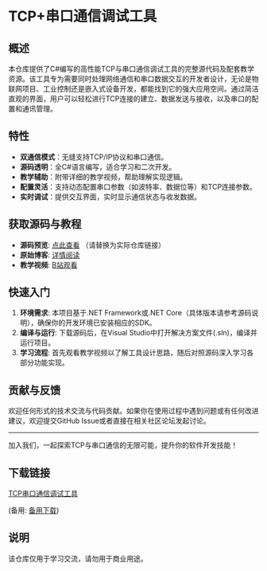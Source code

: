 # TCP+串口通信调试工具

## 概述

本仓库提供了C#编写的高性能TCP与串口通信调试工具的完整源代码及配套教学资源。该工具专为需要同时处理网络通信和串口数据交互的开发者设计，无论是物联网项目、工业控制还是嵌入式设备开发，都能找到它的强大应用空间。通过简洁直观的界面，用户可以轻松进行TCP连接的建立、数据发送与接收，以及串口的配置和通讯管理。

## 特性

- **双通信模式**：无缝支持TCP/IP协议和串口通信。
- **源码透明**：全C#语言编写，适合学习和二次开发。
- **教学辅助**：附带详细的教学视频，帮助理解实现逻辑。
- **配置灵活**：支持动态配置串口参数（如波特率、数据位等）和TCP连接参数。
- **实时调试**：提供交互界面，实时显示通信状态与收发数据。

## 获取源码与教程

- **源码预览**: [点此查看](https://github.com/repository-link) （请替换为实际仓库链接）
- **原始博客**: [详情阅读](https://blog.csdn.net/lgj123xj/article/details/125037209)
- **教学视频**: [B站观看](https://www.bilibili.com/video/BV1gL4y1K7Vs/) 

## 快速入门

1. **环境需求**: 本项目基于.NET Framework或.NET Core（具体版本请参考源码说明），确保你的开发环境已安装相应的SDK。
2. **编译与运行**: 下载源码后，在Visual Studio中打开解决方案文件(.sln)，编译并运行项目。
3. **学习流程**: 首先观看教学视频以了解工具设计思路，随后对照源码深入学习各部分功能实现。

## 贡献与反馈

欢迎任何形式的技术交流与代码贡献。如果你在使用过程中遇到问题或有任何改进建议，欢迎提交GitHub Issue或者直接在相关社区论坛发起讨论。

---

加入我们，一起探索TCP与串口通信的无限可能，提升你的软件开发技能！

## 下载链接
[TCP串口通信调试工具](https://pan.quark.cn/s/87e8a5fb1979) 

(备用: [备用下载](https://pan.baidu.com/s/1qfY3DyU6KNFmWTt7polfsA?pwd=1234))

## 说明

该仓库仅用于学习交流，请勿用于商业用途。
